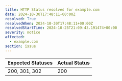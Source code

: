 ```yaml
---
title: HTTP Status resolved for example.com
date: 2024-10-30T17:48:11+00:00Z
resolved: True
resolvedWhen: 2024-10-30T17:48:11+00:00Z
resolvedStartTime: 2024-10-25T21:09:43.191474+00:00
severity: notice
affected:
  - example.com
section: issue
---
```


| Expected Statuses | Actual Status  |
|-------------------|----------------|
| 200, 301, 302 | 200 |
